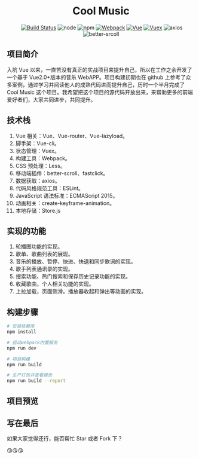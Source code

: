 <h1 align="center">Cool Music</h1>

<p align="center">
  <a href="https://travis-ci.org/facebesidewyj/cool-music"><img src="https://travis-ci.org/facebesidewyj/cool-music.svg?branch=master" alt="Build Status"></a>
  <img src="https://img.shields.io/node/v/passport.svg?style=plastic" alt="node">
  <img src="https://img.shields.io/npm/v/npm.svg" alt="npm">
  <a href="https://doc.webpack-china.org/"><img src="https://img.shields.io/badge/webpack-3.6.0-brightgreen.svg" alt="Webpack"></a>
  <a href="https://github.com/vuejs/vue"><img src="https://img.shields.io/badge/vue-v2.5.2-blue.svg" alt="Vue"></a>
  <a href="https://vuex.vuejs.org/zh-cn/intro.html"><img src="https://img.shields.io/badge/vuex-3.0.1-lightgrey.svg" alt="Vuex"></a>
  <img src="https://img.shields.io/badge/axios-0.17.1-yellow.svg" alt="axios">
  <img src="https://img.shields.io/badge/better--scroll-1.8.0-orange.svg" alt="better-srcoll">
</p>

## 项目简介

入坑 Vue 以来，一直苦没有真正的实战项目来提升自己，所以在工作之余开发了一个基于 Vue2.0+版本的音乐 WebAPP。项目构建初期也在 github 上参考了众多案例，通过学习并阅读他人的成熟代码进而提升自己，历时一个半月完成了 Cool Music 这个项目。我希望把这个项目的源代码开放出来，来帮助更多的前端爱好者们，大家共同进步，共同提升。

## 技术栈

1. Vue 相关：Vue、Vue-router、Vue-lazyload。
2. 脚手架：Vue-cli。
3. 状态管理：Vuex。
4. 构建工具：Webpack。
5. CSS 预处理：Less。
6. 移动端插件：better-scroll、fastclick。
7. 数据获取：axios。
8. 代码风格规范工具：ESLint。
9. JavaScript 语法标准：ECMAScript 2015。
10. 动画相关：create-keyframe-animation。
11. 本地存储：Store.js

## 实现的功能

1. 轮播图功能的实现。
2. 歌单、歌曲列表的展现。
3. 音乐的播放、暂停、快进、快退和同步歌词的实现。
4. 歌手列表通讯录的实现。
5. 搜索功能、热门搜索和保存历史记录功能的实现。
6. 收藏歌曲，个人相关功能的实现。
7. 上拉加载，页面侧滑。播放器收起和弹出等动画的实现。

## 构建步骤

```bash
# 安装依赖库
npm install

# 启动webpack内置服务
npm run dev

# 项目构建
npm run build

# 生产打包并查看报告
npm run build --report
```

## 项目预览

## 写在最后

如果大家觉得还行，能否帮忙 Star 或者 Fork 下？

:kissing_heart::kissing_heart::kissing_heart:
